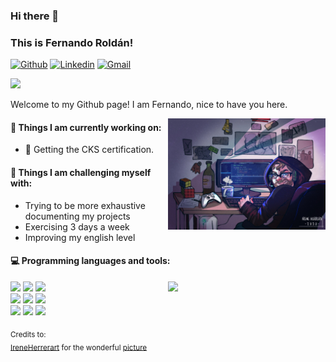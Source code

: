 ### Hi there 👋
### This is Fernando Roldán!

[![Github](https://img.shields.io/badge/-Github-000?style=flat&logo=Github&logoColor=white)](https://github.com/FernandoRoldan93)
[![Linkedin](https://img.shields.io/badge/-LinkedIn-blue?style=flat&logo=Linkedin&logoColor=white)](https://www.linkedin.com/in/froldanzafra/)
[![Gmail](https://img.shields.io/badge/-Gmail-c14438?style=flat&logo=Gmail&logoColor=white)](mailto:Fernando.Roldan.Zafra@gmail.com)

<img width="10%" src="https://github.com/user-attachments/assets/740670f4-e660-4bb1-9b7d-95bcf1e86420">

Welcome to my Github page! I am Fernando, nice to have you here.  

<img align="right" alt="img" src="https://github.com/FernandoRoldan93/FernandoRoldan93/blob/master/cover_image.jpg" width="50%" height="auto" />

#### 🔭 Things I am currently working on:
- :rocket: Getting the CKS certification.

#### :muscle: Things I am challenging myself with:
- Trying to be more exhaustive documenting my projects
- Exercising 3 days a week
- Improving my english level 

#### :computer: Programming languages and tools:
<p>
	<img width="50%" align="right" src="https://github-readme-stats.vercel.app/api?username=FernandoRoldan93&show_icons=true&hide_border=true" />

<code><img width="10%" src="https://www.vectorlogo.zone/logos/java/java-ar21.svg"></code>
<code><img width="10%" src="https://www.vectorlogo.zone/logos/python/python-ar21.svg"></code>
<code><img width="10%" src="https://www.vectorlogo.zone/logos/mysql/mysql-ar21.svg"></code>
<br />
<code><img width="10%" src="https://www.vectorlogo.zone/logos/gitlab/gitlab-ar21.svg"></code>
<code><img width="10%" src="https://www.vectorlogo.zone/logos/docker/docker-ar21.svg"></code>
<code><img width="10%" src="https://www.vectorlogo.zone/logos/mongodb/mongodb-ar21.svg"></code>
<br />
<code><img width="10%" src="https://www.vectorlogo.zone/logos/terraformio/terraformio-ar21.svg"></code>
<code><img width="10%" src="https://www.vectorlogo.zone/logos/kubernetes/kubernetes-ar21.svg"></code>
<code><img width="10%" src="https://www.vectorlogo.zone/logos/chefio/chefio-ar21.svg"></code>
</p>

<sub>Credits to: <br/>[IreneHerrerart](https://www.artstation.com/ireneherrera) for the wonderful [picture](https://github.com/FernandoRoldan93/FernandoRoldan93/blob/master/cover_image.jpg)</sub>

<!--
**FernandoRoldan93/FernandoRoldan93** is a ✨ _special_ ✨ repository because its `README.md` (this file) appears on your GitHub profile.

Here are some ideas to get you started:

- 🔭 I’m currently working on ...
- 🌱 I’m currently learning ...
- 👯 I’m looking to collaborate on ...
- 🤔 I’m looking for help with ...
- 💬 Ask me about ...
- 📫 How to reach me: ...
- ⚡ Fun fact: ...

- Finish my Computer Engineering Master Degree
	- :cloud: Cloud Computing [project](https://github.com/FernandoRoldan93/CC-Project). *In Progress: 50%* :chart_with_upwards_trend:

-->
